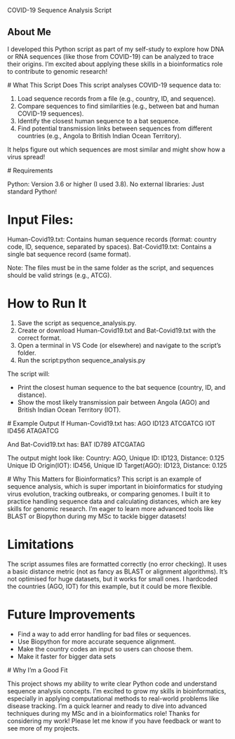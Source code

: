 COVID-19 Sequence Analysis Script


## About Me
I developed this Python script as part of my self-study to explore how DNA or RNA sequences (like those from COVID-19) can be analyzed to trace their origins. I’m excited about applying these skills in a bioinformatics role to contribute to genomic research!

# What This Script Does
This script analyses COVID-19 sequence data to:

1. Load sequence records from a file (e.g., country, ID, and sequence).
2. Compare sequences to find similarities (e.g., between bat and human COVID-19 sequences).
3. Identify the closest human sequence to a bat sequence.
4. Find potential transmission links between sequences from different countries (e.g., Angola to British Indian Ocean Territory).

It helps figure out which sequences are most similar and might show how a virus spread!

# Requirements

Python: Version 3.6 or higher (I used 3.8).
No external libraries: Just standard Python!

# Input Files:
Human-Covid19.txt: Contains human sequence records (format: country code, ID, sequence, separated by spaces).
Bat-Covid19.txt: Contains a single bat sequence record (same format).


Note: The files must be in the same folder as the script, and sequences should be valid strings (e.g., ATCG).

# How to Run It

1. Save the script as sequence_analysis.py.
2. Create or download Human-Covid19.txt and Bat-Covid19.txt with the correct format.
3. Open a terminal in VS Code (or elsewhere) and navigate to the script’s folder.
4. Run the script:python sequence_analysis.py


The script will:
- Print the closest human sequence to the bat sequence (country, ID, and distance).
- Show the most likely transmission pair between Angola (AGO) and British Indian Ocean Territory (IOT).



# Example Output
If Human-Covid19.txt has:
AGO ID123 ATCGATCG
IOT ID456 ATAGATCG

And Bat-Covid19.txt has:
BAT ID789 ATCGATAG

The output might look like:
Country: AGO, Unique ID: ID123, Distance: 0.125
Unique ID Origin(IOT): ID456, Unique ID Target(AGO): ID123, Distance: 0.125

# Why This Matters for Bioinformatics?
This script is an example of sequence analysis, which is super important in bioinformatics for studying virus evolution, tracking outbreaks, or comparing genomes. I built it to practice handling sequence data and calculating distances, which are key skills for genomic research. I’m eager to learn more advanced tools like BLAST or Biopython during my MSc to tackle bigger datasets!

# Limitations

The script assumes files are formatted correctly (no error checking).
It uses a basic distance metric (not as fancy as BLAST or alignment algorithms).
It’s not optimised for huge datasets, but it works for small ones.
I hardcoded the countries (AGO, IOT) for this example, but it could be more flexible.

# Future Improvements

- Find a way to add error handling for bad files or sequences.
- Use Biopython for more accurate sequence alignment.
- Make the country codes an input so users can choose them.
- Make it faster for bigger data sets

# Why I’m a Good Fit

This project shows my ability to write clear Python code and understand sequence analysis concepts. I’m excited to grow my skills in bioinformatics, especially in applying computational methods to real-world problems like disease tracking. I’m a quick learner and ready to dive into advanced techniques during my MSc and in a bioinformatics role!
Thanks for considering my work! Please let me know if you have feedback or want to see more of my projects. 
